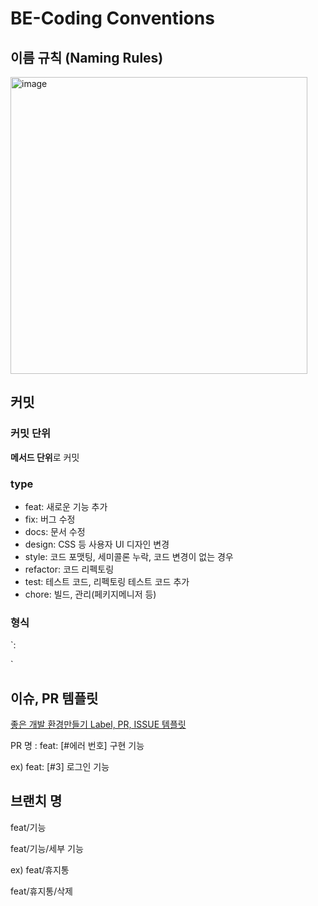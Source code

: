 # BE-Coding Conventions

## 이름 규칙 (Naming Rules)

<img width="475" alt="image" src="https://github.com/Step3-kakao-tech-campus/Team2_BE/assets/98508955/7fab0a14-da5d-4f90-9d59-1427a09c5dbe">

## 커밋

### 커밋 단위

**메서드 단위**로 커밋

### type

- feat: 새로운 기능 추가
- fix: 버그 수정
- docs: 문서 수정
- design: CSS 등 사용자 UI 디자인 변경
- style: 코드 포맷팅, 세미콜론 누락, 코드 변경이 없는 경우
- refactor: 코드 리펙토링
- test: 테스트 코드, 리펙토링 테스트 코드 추가
- chore: 빌드, 관리(페키지메니저 등)

### 형식

`<type><break or not>: <subject>
<BLANK LINE>
<body>
<BLANK LINE>`

## 이슈, PR 템플릿

[좋은 개발 환경만들기 Label, PR, ISSUE 템플릿](https://lusida-coding.tistory.com/140)

PR 명 : feat: [#에러 번호] 구현 기능

ex) feat: [#3] 로그인 기능

## 브랜치 명

feat/기능

feat/기능/세부 기능

ex) feat/휴지통

feat/휴지통/삭제